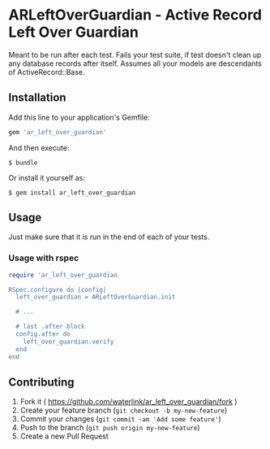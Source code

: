 # ARLeftOverGuardian - Active Record Left Over Guardian

Meant to be run after each test. Fails your test suite, if test doesn't clean up any database records after itself. Assumes all your models are descendants of ActiveRecord::Base.

## Installation

Add this line to your application's Gemfile:

```ruby
gem 'ar_left_over_guardian'
```

And then execute:

    $ bundle

Or install it yourself as:

    $ gem install ar_left_over_guardian

## Usage

Just make sure that it is run in the end of each of your tests.

### Usage with rspec

```ruby
require 'ar_left_over_guardian

RSpec.configure do |config|
  left_over_guardian = ARLeftOverGuardian.init

  # ...

  # last .after block
  config.after do
    left_over_guardian.verify
  end
end
```

## Contributing

1. Fork it ( https://github.com/waterlink/ar_left_over_guardian/fork )
2. Create your feature branch (`git checkout -b my-new-feature`)
3. Commit your changes (`git commit -am 'Add some feature'`)
4. Push to the branch (`git push origin my-new-feature`)
5. Create a new Pull Request
